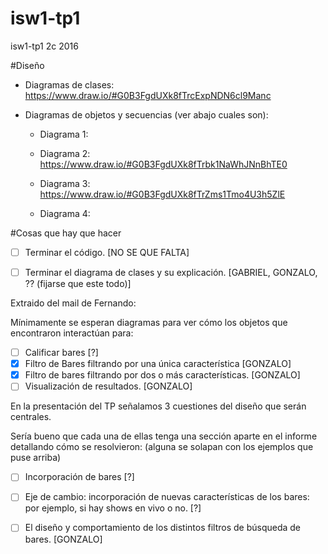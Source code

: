 # isw1-tp1
isw1-tp1 2c 2016


#Diseño

* Diagramas de clases: https://www.draw.io/#G0B3FgdUXk8fTrcExpNDN6cl9Manc

* Diagramas de objetos y secuencias (ver abajo cuales son):

  * Diagrama 1:

  * Diagrama 2: https://www.draw.io/#G0B3FgdUXk8fTrbk1NaWhJNnBhTE0

  * Diagrama 3: https://www.draw.io/#G0B3FgdUXk8fTrZms1Tmo4U3h5ZlE
  
  * Diagrama 4:


#Cosas que hay que hacer

- [ ] Terminar el código. [NO SE QUE FALTA]
- [ ] Terminar el diagrama de clases y su explicación. [GABRIEL, GONZALO, ?? (fijarse que este todo)]


Extraido del mail de Fernando:

Mínimamente se esperan diagramas para ver cómo los objetos que encontraron interactúan para:

- [ ] Calificar bares [?]
- [x] Filtro de Bares filtrando por una única característica [GONZALO]
- [x] Filtro de bares filtrando por dos o más características. [GONZALO]
- [ ] Visualización de resultados. [GONZALO]

En la presentación del TP señalamos 3 cuestiones del diseño que serán centrales. 

Sería bueno que cada una de ellas tenga una sección aparte en el informe detallando cómo se resolvieron: (alguna se solapan con los ejemplos que puse arriba)

- [ ] Incorporación de bares [?]
- [ ] Eje de cambio: incorporación de nuevas características de los bares: por ejemplo, si hay shows en vivo o no. [?]
- [ ] El diseño y comportamiento de los distintos filtros de búsqueda de bares. [GONZALO]


